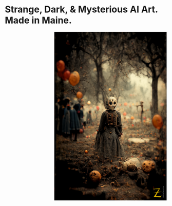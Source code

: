 # Strange, Dark, & Mysterious AI Art. Made in Maine.

<img src="./Halloween2022_3.png" width=350 align='right'/>
